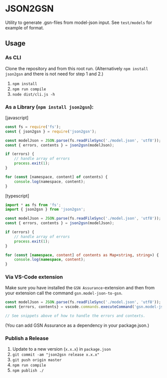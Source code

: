 # JSON2GSN

Utility to generate .gsn-files from model-json input. See `test/models` for example of format.

## Usage

### As CLI
Clone the repository and from this root run. (Alternatively `npm install json2gsn` and there is not need for step 1 and 2.)
1. `npm install`
2. `npm run compile`
3. `node dist/cli.js -h`

### As a Library (`npm install json2gsn`):

[javascript]
```javascript
const fs = require('fs');
const { json2gsn } = require('json2gsn');

const modelJson = JSON.parse(fs.readFileSync('./model.json', 'utf8'));
const { errors, contents } = json2gsn(modelJson);

if (errors) {
    // handle array of errors
    process.exit(1);
}

for (const [namespace, content] of contents) {
    console.log(namespace, content);
}
```

[typescript]
```typescript
import * as fs from 'fs';
import { json2gsn } from 'json2gsn';

const modelJson = JSON.parse(fs.readFileSync('./model.json', 'utf8'));
const { errors, contents } = json2gsn(modelJson);

if (errors) {
    // handle array of errors
    process.exit(1);
}

for (const [namespace, content] of contents as Map<string, string>) {
    console.log(namespace, content);
}
```

### Via VS-Code extension
Make sure you have installed the `GSN Assurance`-extension and then from your extension call the command `gsn.model-json-to-gsn`.

```javascript
const modelJson = JSON.parse(fs.readFileSync('./model.json', 'utf8'));
const {errors, contents} = vscode.commands.executeCommand('gsn.model-json-to-gsn', modelJson);

// See snippets above of how to handle the errors and contexts.

```


(You can add GSN Assurance as a dependency in your package.json.)

### Publish a Release

1. Update to a new version (`x.x.x`) in `package.json`
2. `git commit -am "json2gsn release x.x.x"`
3. `git push origin master`
4. `npm run compile`
5. `npm publish ./`